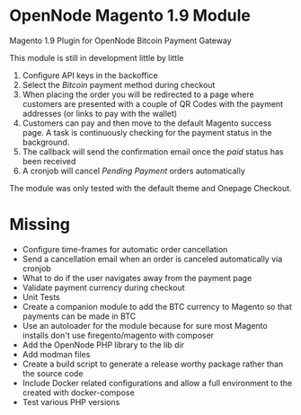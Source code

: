 # OpenNode Magento 1.9 Module
Magento 1.9 Plugin for OpenNode Bitcoin Payment Gateway

This module is still in development little by little

1. Configure API keys in the backoffice
2. Select the *Bitcoin* payment method during checkout
3. When placing the order you will be redirected to a page where customers are presented with 
a couple of QR Codes with the payment addresses (or links to pay with the wallet)
4. Customers can pay and then move to the default Magento success page. A task is continuously checking for the payment status in the background.
5. The callback will send the confirmation email once the *paid* status has been received
6. A cronjob will cancel *Pending Payment* orders automatically

The module was only tested with the default theme and Onepage Checkout.

# Missing

- Configure time-frames for automatic order cancellation
- Send a cancellation email when an order is canceled automatically via cronjob
- What to do if the user navigates away from the payment page
- Validate payment currency during checkout
- Unit Tests
- Create a companion module to add the BTC currency to Magento so that payments can be made in BTC
- Use an autoloader for the module because for sure most Magento installs don't use firegento/magento with composer
- Add the OpenNode PHP library to the lib dir
- Add modman files
- Create a build script to generate a release worthy package rather than the source code
- Include Docker related configurations and allow a full environment to the created with docker-compose
- Test various PHP versions
